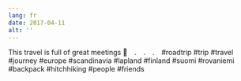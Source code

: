 ```yaml
---
lang: fr
date: 2017-04-11
alt: ''
---
```


This travel is full of great meetings 🙌⠀
.⠀
.⠀
.⠀
#roadtrip #trip #travel #journey #europe #scandinavia #lapland #finland #suomi #rovaniemi #backpack #hitchhiking #people #friends
